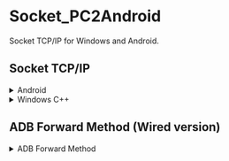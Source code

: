 # Socket_PC2Android

Socket TCP/IP for Windows and Android.

## Socket TCP/IP

<details>
  <summary>Android</summary>
  
* Development Environment: Android Studio

* client_android
  
* server_android
  
 <table width="100%" align="center" border="0">
    <tr>
      <td width="50%" align="center"><img src="./Picture/android_s_c_01.png" width="1438"></td>
    </tr>    
 </table> 
  
</details>

<details>
  <summary>Windows C++</summary>
  
* Development Environment: Visualstudio 2019

* client_c
  
* server_c

* serverThread_c
  
 <table width="100%" align="center" border="0">
    <tr>
      <td width="50%" align="center"><img src="./Picture/cplus_s_c_01.png" width="981"></td>
    </tr>    
 </table> 
  
</details>


## ADB Forward Method (Wired version)

<details>
  <summary>ADB Forward Method </summary>
  
* Development Environment: Eclipse and Android Studio 
  
* adbClient_java
  
* server_android
  
  <table width="100%" align="center" border="0">
    <tr>
      <td width="50%" align="center"><img src="./Picture/adbforward02.png" width="500"></td>
      <td width="50%" align="center"><img src="./Picture/adbforward.png" width="700"></td>
    </tr>    
  </table>
  
</details>
